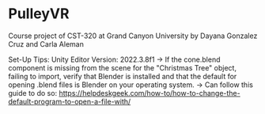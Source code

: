 # PulleyVR
Course project of CST-320 at Grand Canyon University by Dayana Gonzalez Cruz and Carla Aleman

Set-Up Tips:
Unity Editor Version: 2022.3.8f1
-> If the cone.blend component is missing from the scene for the "Christmas Tree" object, failing to import, verify that Blender is installed and that the default for opening .blend files is Blender on your operating system. 
-> Can follow this guide to do so: https://helpdeskgeek.com/how-to/how-to-change-the-default-program-to-open-a-file-with/ 
